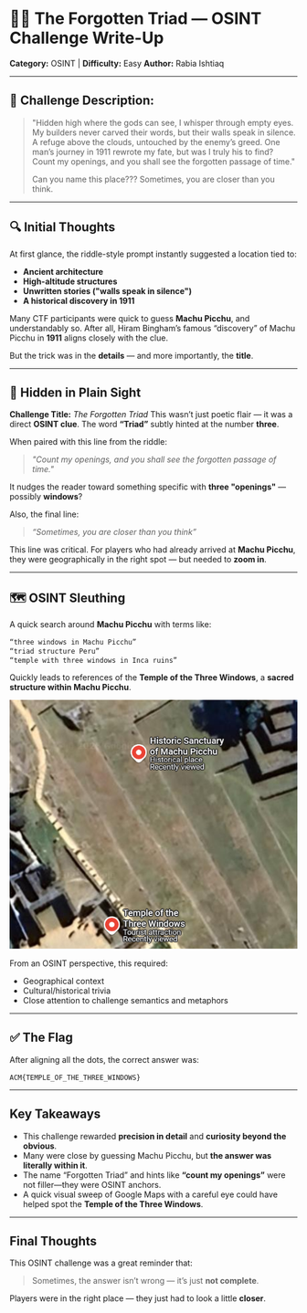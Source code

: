 # 🕵️‍♀️ The Forgotten Triad — OSINT Challenge Write-Up

**Category:** OSINT | **Difficulty:** Easy
**Author:** Rabia Ishtiaq

---

## 🧩 Challenge Description:

> "Hidden high where the gods can see, I whisper through empty eyes.
> My builders never carved their words, but their walls speak in silence.
> A refuge above the clouds, untouched by the enemy’s greed.
> One man’s journey in 1911 rewrote my fate, but was I truly his to find?
> Count my openings, and you shall see the forgotten passage of time."
>
> Can you name this place???
> Sometimes, you are closer than you think.

---

## 🔍 Initial Thoughts

At first glance, the riddle-style prompt instantly suggested a location tied to:

* **Ancient architecture**
* **High-altitude structures**
* **Unwritten stories ("walls speak in silence")**
* **A historical discovery in 1911**

Many CTF participants were quick to guess **Machu Picchu**, and understandably so. After all, Hiram Bingham’s famous “discovery” of Machu Picchu in **1911** aligns closely with the clue.

But the trick was in the **details** — and more importantly, the **title**.

---

## 🧠 Hidden in Plain Sight

**Challenge Title:** *The Forgotten Triad*
This wasn’t just poetic flair — it was a direct **OSINT clue**. The word **“Triad”** subtly hinted at the number **three**.

When paired with this line from the riddle:

> *"Count my openings, and you shall see the forgotten passage of time."*

It nudges the reader toward something specific with **three "openings"** — possibly **windows**?

Also, the final line:

> *“Sometimes, you are closer than you think”*

This line was critical. For players who had already arrived at **Machu Picchu**, they were geographically in the right spot — but needed to **zoom in**.

---

## 🗺️ OSINT Sleuthing

A quick search around **Machu Picchu** with terms like:

```
“three windows in Machu Picchu”
“triad structure Peru”
“temple with three windows in Inca ruins”
```

Quickly leads to references of the **Temple of the Three Windows**, a **sacred structure within Machu Picchu**.

![Google Maps view of Temple of the Three Windows](image.png)


From an OSINT perspective, this required:

* Geographical context
* Cultural/historical trivia
* Close attention to challenge semantics and metaphors

---

## ✅ The Flag

After aligning all the dots, the correct answer was:

```
ACM{TEMPLE_OF_THE_THREE_WINDOWS}
```

---

## Key Takeaways

* This challenge rewarded **precision in detail** and **curiosity beyond the obvious**.
* Many were close by guessing Machu Picchu, but **the answer was literally within it**.
* The name “Forgotten Triad” and hints like **“count my openings”** were not filler—they were OSINT anchors.
* A quick visual sweep of Google Maps with a careful eye could have helped spot the **Temple of the Three Windows**.

---

## Final Thoughts

This OSINT challenge was a great reminder that:

> Sometimes, the answer isn’t wrong — it’s just **not complete**.

Players were in the right place — they just had to look a little **closer**.
